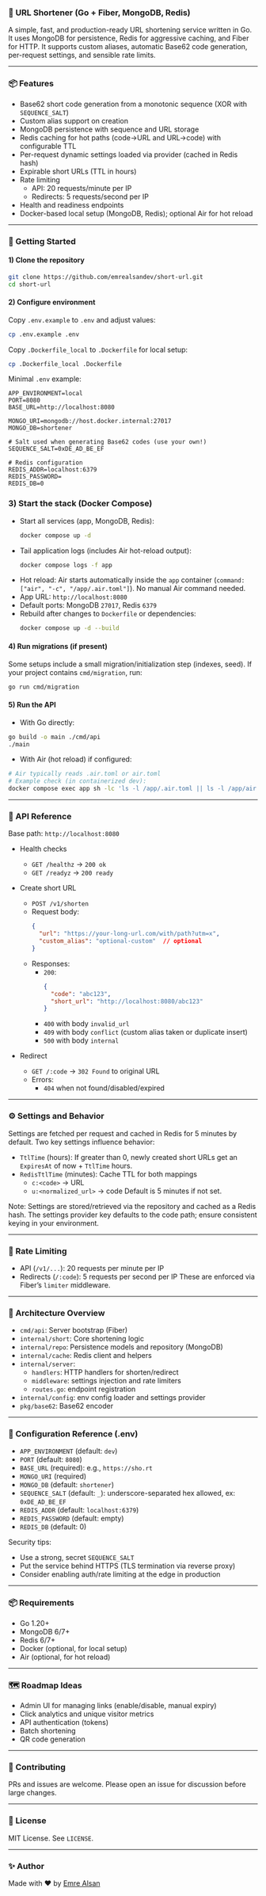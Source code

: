 ### 🔗 URL Shortener (Go + Fiber, MongoDB, Redis)
A simple, fast, and production-ready URL shortening service written in Go. It uses MongoDB for persistence, Redis for aggressive caching, and Fiber for HTTP. It supports custom aliases, automatic Base62 code generation, per-request settings, and sensible rate limits.

---

### 📦 Features
- Base62 short code generation from a monotonic sequence (XOR with `SEQUENCE_SALT`)
- Custom alias support on creation
- MongoDB persistence with sequence and URL storage
- Redis caching for hot paths (code→URL and URL→code) with configurable TTL
- Per-request dynamic settings loaded via provider (cached in Redis hash)
- Expirable short URLs (TTL in hours)
- Rate limiting
    - API: 20 requests/minute per IP
    - Redirects: 5 requests/second per IP
- Health and readiness endpoints
- Docker-based local setup (MongoDB, Redis); optional Air for hot reload

---

### 🚀 Getting Started
#### 1) Clone the repository
```bash
git clone https://github.com/emrealsandev/short-url.git
cd short-url
```

#### 2) Configure environment
Copy `.env.example` to `.env` and adjust values:
```bash
cp .env.example .env
```

Copy `.Dockerfile_local` to `.Dockerfile` for local setup:
```bash
cp .Dockerfile_local .Dockerfile
```

Minimal `.env` example:
```env
APP_ENVIRONMENT=local
PORT=8080
BASE_URL=http://localhost:8080

MONGO_URI=mongodb://host.docker.internal:27017
MONGO_DB=shortener

# Salt used when generating Base62 codes (use your own!)
SEQUENCE_SALT=0xDE_AD_BE_EF

# Redis configuration
REDIS_ADDR=localhost:6379
REDIS_PASSWORD=
REDIS_DB=0
```

### 3) Start the stack (Docker Compose)
- Start all services (app, MongoDB, Redis):
  ```bash
  docker compose up -d
  ```
- Tail application logs (includes Air hot-reload output):
  ```bash
  docker compose logs -f app
  ```
- Hot reload: Air starts automatically inside the `app` container (`command: ["air", "-c", "/app/.air.toml"]`). No manual Air command needed.
- App URL: `http://localhost:8080`
- Default ports: MongoDB `27017`, Redis `6379`
- Rebuild after changes to `Dockerfile` or dependencies:
  ```bash
  docker compose up -d --build
  ```

#### 4) Run migrations (if present)
Some setups include a small migration/initialization step (indexes, seed). If your project contains `cmd/migration`, run:
```bash
go run cmd/migration
```

#### 5) Run the API
- With Go directly:
```bash
go build -o main ./cmd/api
./main
```

- With Air (hot reload) if configured:
```bash
# Air typically reads .air.toml or air.toml
# Example check (in containerized dev):
docker compose exec app sh -lc 'ls -l /app/.air.toml || ls -l /app/air.toml'
```

---

### 🧪 API Reference
Base path: `http://localhost:8080`

- Health checks
    - `GET /healthz` → `200 ok`
    - `GET /readyz` → `200 ready`

- Create short URL
    - `POST /v1/shorten`
    - Request body:
      ```json
      {
        "url": "https://your-long-url.com/with/path?utm=x",
        "custom_alias": "optional-custom"  // optional
      }
      ```
    - Responses:
        - `200`:
          ```json
          {
            "code": "abc123",
            "short_url": "http://localhost:8080/abc123"
          }
          ```
        - `400` with body `invalid_url`
        - `409` with body `conflict` (custom alias taken or duplicate insert)
        - `500` with body `internal`

- Redirect
    - `GET /:code` → `302 Found` to original URL
    - Errors:
        - `404` when not found/disabled/expired

---

### ⚙️ Settings and Behavior
Settings are fetched per request and cached in Redis for 5 minutes by default. Two key settings influence behavior:
- `TtlTime` (hours): If greater than 0, newly created short URLs get an `ExpiresAt` of now + `TtlTime` hours.
- `RedisTtlTime` (minutes): Cache TTL for both mappings
    - `c:<code>` → URL
    - `u:<normalized_url>` → code
      Default is 5 minutes if not set.

Note: Settings are stored/retrieved via the repository and cached as a Redis hash. The settings provider key defaults to the code path; ensure consistent keying in your environment.

---

### 🔐 Rate Limiting
- API (`/v1/...`): 20 requests per minute per IP
- Redirects (`/:code`): 5 requests per second per IP
  These are enforced via Fiber’s `limiter` middleware.

---

### 🧰 Architecture Overview
- `cmd/api`: Server bootstrap (Fiber)
- `internal/short`: Core shortening logic
- `internal/repo`: Persistence models and repository (MongoDB)
- `internal/cache`: Redis client and helpers
- `internal/server`:
    - `handlers`: HTTP handlers for shorten/redirect
    - `middleware`: settings injection and rate limiters
    - `routes.go`: endpoint registration
- `internal/config`: env config loader and settings provider
- `pkg/base62`: Base62 encoder

---

### 📄 Configuration Reference (.env)
- `APP_ENVIRONMENT` (default: `dev`)
- `PORT` (default: `8080`)
- `BASE_URL` (required): e.g., `https://sho.rt`
- `MONGO_URI` (required)
- `MONGO_DB` (default: `shortener`)
- `SEQUENCE_SALT` (default: `_`): underscore-separated hex allowed, ex: `0xDE_AD_BE_EF`
- `REDIS_ADDR` (default: `localhost:6379`)
- `REDIS_PASSWORD` (default: empty)
- `REDIS_DB` (default: 0)

Security tips:
- Use a strong, secret `SEQUENCE_SALT`
- Put the service behind HTTPS (TLS termination via reverse proxy)
- Consider enabling auth/rate limiting at the edge in production

---

### 📦 Requirements
- Go 1.20+
- MongoDB 6/7+
- Redis 6/7+
- Docker (optional, for local setup)
- Air (optional, for hot reload)

---

### 🗺️ Roadmap Ideas
- Admin UI for managing links (enable/disable, manual expiry)
- Click analytics and unique visitor metrics
- API authentication (tokens)
- Batch shortening
- QR code generation
---

### 🤝 Contributing
PRs and issues are welcome. Please open an issue for discussion before large changes.

---

### 📄 License
MIT License. See `LICENSE`.

---

### ✨ Author
Made with ❤️ by [Emre Alsan](https://github.com/emrealsandev)
